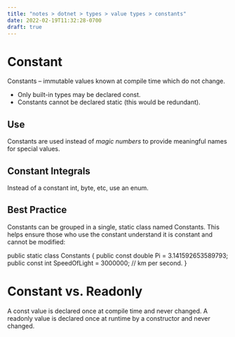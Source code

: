 ```yaml
---
title: "notes > dotnet > types > value types > constants"
date: 2022-02-19T11:32:28-0700
draft: true
---
```

# Constant
Constants – immutable values known at compile time which do not change.
- Only built-in types may be declared const.
- Constants cannot be declared static (this would be redundant).

## Use
Constants are used instead of *magic numbers* to provide meaningful names for special values.

## Constant Integrals
Instead of a constant int, byte, etc, use an enum.

## Best Practice
Constants can be grouped in a single, static class named Constants. This helps ensure those who use the constant understand it is constant and cannot be modified:

public static class Constants {
public const double Pi = 3.141592653589793;
public const int SpeedOfLight = 3000000; // km per second.
}

# Constant vs. Readonly
A const value is declared once at compile time and never changed.
A readonly value is declared once at runtime by a constructor and never changed.